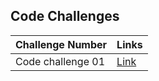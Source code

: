 
## Code Challenges

| Challenge Number  | Links                                    |
|-------------------|------------------------------------------|
|Code challenge 01  | [Link](./array-reverse/array_reverse.md) |

